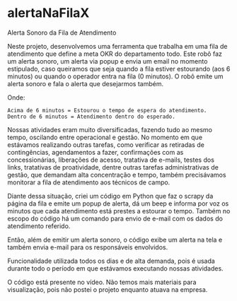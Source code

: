 # alertaNaFilaX

Alerta Sonoro da Fila de Atendimento

Neste projeto, desenvolvemos uma ferramenta que trabalha em uma fila de atendimento que define a meta OKR do departamento todo.
Este robô faz um alerta sonoro, um alerta via popup e envia um email no momento estipulado, caso queiramos que seja quando a fila estiver estourando (aos 6 minutos) ou quando o operador entra na fila (0 minutos).
O robô emite um alerta sonoro e fala o alerta que desejarmos também.

Onde:

    Acima de 6 minutos = Estourou o tempo de espera do atendimento.
    Dentro de 6 minutos = Atendimento dentro do esperado.

Nossas atividades eram muito diversificadas, fazendo tudo ao mesmo tempo, oscilando entre operacional e gestão.
No momento em que estávamos realizando outras tarefas, como verificar as retiradas de contingências, agendamentos a fazer, confirmações com as concessionárias, liberações de acesso, tratativa de e-mails, testes dos links, tratativas de proatividade, dentre outras tarefas administrativas de gestão, que demandam alta concentração e tempo, também precisávamos monitorar a fila de atendimento aos técnicos de campo.

Diante dessa situação, criei um código em Python que faz o scrapy da página da fila e emite um popup de alerta, dá um beep e informa por voz os minutos que cada atendimento está prestes a estourar o tempo.
Também no escopo do código há um comando para envio de e-mail com os dados do atendimento referido.

Então, além de emitir um alerta sonoro, o código exibe um alerta na tela e também envia e-mail para os responsáveis envolvidos.

Funcionalidade utilizada todos os dias e de alta demanda, pois é usada durante todo o período em que estávamos executando nossas atividades.

O código está presente no vídeo.
Não temos mais materiais para visualização, pois não postei o projeto enquanto atuava na empresa.
